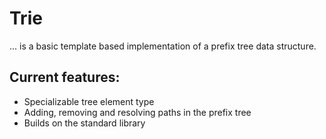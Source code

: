 # Trie

... is a basic template based implementation of a prefix tree data structure.

## Current features:

- Specializable tree element type
- Adding, removing and resolving paths in the prefix tree
- Builds on the standard library

